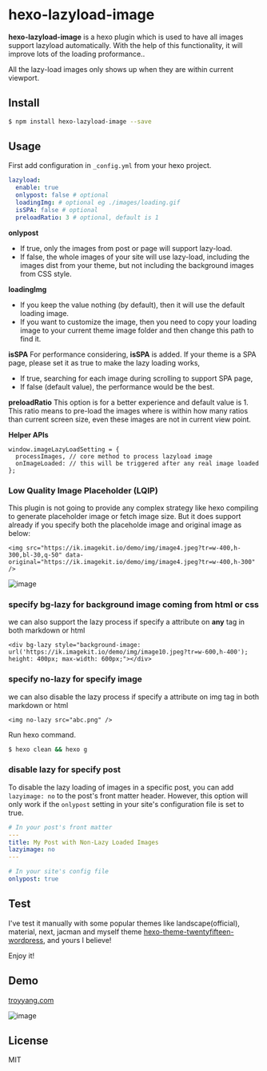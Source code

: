 # hexo-lazyload-image

**hexo-lazyload-image** is a hexo plugin which is used to have all images support lazyload automatically. With the help of this functionality, it will improve lots of the loading proformance..

All the lazy-load images only shows up when they are within current viewport.

## Install

```bash
$ npm install hexo-lazyload-image --save
```

## Usage

First add configuration in `_config.yml` from your hexo project.

```yaml
lazyload:
  enable: true
  onlypost: false # optional
  loadingImg: # optional eg ./images/loading.gif
  isSPA: false # optional
  preloadRatio: 3 # optional, default is 1
```
**onlypost**
- If true, only the images from post or page will support lazy-load.
- If false, the whole images of your site will use lazy-load, including the images dist from your theme, but not including the background images from CSS style.

**loadingImg** 
- If you keep the value nothing (by default), then it will use the default loading image.
- If you want to customize the image, then you need to copy your loading image to your current theme image folder and then change this path to find it. 

**isSPA**
For performance considering, **isSPA** is added. If your theme is a SPA page, please set it as true to make the lazy loading works, 
- If true, searching for each image during scrolling to support SPA page, 
- If false (default value), the performance would be the best.

**preloadRatio**
This option is for a better experience and default value is 1. This ratio means to pre-load the images where is within how many ratios than current screen size, even these images are not in current view point.

**Helper APIs**
```
window.imageLazyLoadSetting = {
  processImages, // core method to process lazyload image
  onImageLoaded: // this will be triggered after any real image loaded
};
```

### Low Quality Image Placeholder (LQIP)
This plugin is not going to provide any complex strategy like hexo compiling to generate placeholder image or fetch image size. But it does support already if you specify both the placeholde image and original image as below:
```
<img src="https://ik.imagekit.io/demo/img/image4.jpeg?tr=w-400,h-300,bl-30,q-50" data-original="https://ik.imagekit.io/demo/img/image4.jpeg?tr=w-400,h-300" />
```
![image](https://images.troyyang.com/lqip.gif)

### specify **bg-lazy** for background image coming from html or css
we can also support the lazy process if specify a attribute on **any** tag in both markdown or html
```
<div bg-lazy style="background-image: url('https://ik.imagekit.io/demo/img/image10.jpeg?tr=w-600,h-400'); height: 400px; max-width: 600px;"></div>
```

### specify **no-lazy** for specify image
we can also disable the lazy process if specify a attribute on img tag in both markdown or html
```
<img no-lazy src="abc.png" />
```

Run hexo command.

```bash
$ hexo clean && hexo g
```

### disable lazy for specify post
To disable the lazy loading of images in a specific post, you can add `lazyimage: no` to the post's front matter header. However, this option will only work if the `onlypost` setting in your site's configuration file is set to true. 
```yaml
# In your post's front matter
---
title: My Post with Non-Lazy Loaded Images
lazyimage: no
---

# In your site's config file
onlypost: true
```

## Test
I've test it manually with some popular themes like landscape(official), material, next, jacman and myself theme [hexo-theme-twentyfifteen-wordpress](https://github.com/Troy-Yang/hexo-theme-twentyfifteen-wordpress), and yours I believe!

Enjoy it!
## Demo

[troyyang.com](http://troyyang.com)

![image](https://images.troyyang.com/2017-7-30-lazy-load.gif)

## License

MIT
